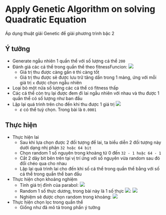 # Apply Genetic Algorithm on solving Quadratic Equation  

Áp dụng thuật giải Genetic để giải phương trình bậc 2  

## Ý tưởng  

- Generate ngẫu nhiên 1 quần thể với số lượng cá thể `200`  
- Đánh giá các cá thể trong quần thể theo fitnessFuncion: ![](https://latex.codecogs.com/svg.latex?\inline&space;|ax^{2}&plus;bx&plus;c|)  
    * Giá trị thu được càng gần `0` thì càng tốt  
    * Giá trị thu được sẽ được lưu trữ tăng dần trong 1 mảng, ứng với mỗi giá trị `x` được chọn ngẫu nhiên  
- Loại bỏ một nửa số lượng các cá thể có fitness thấp  
- Các cá thể còn trụ lại được đem đi lai ngẫu nhiên với nhau và thu được 1 quần thể có số lượng như ban đầu  
- Lặp lại quá trình trên cho đến khi thu được 1 giá trị ![](https://latex.codecogs.com/svg.latex?\inline&space;|ax_{0}^{2}&plus;bx_{0}&plus;c|\leq&space;\varepsilon)  
    * $\varepsilon$ có thể tuỳ chọn. Trong bài là `0.0001`  

## Thực hiện  

- Thực hiện lai  
    * Sau khi lựa chọn được 2 đối tượng để lai, ta biểu diễn 2 đối tượng này dưới dạng nhị phân `32 hoặc 64 bit`  
    * Chọn random 1 số nguyên trong khoảng từ 0 đến `32 - 1 hoặc 64 - 1`  
    * Cắt 2 dãy bit bên trên tại vị trí ứng với số nguyên vừa random sau đó đổi chéo qua cho nhau  
    * Lặp lại quá trình lai cho đến khi số cá thể trong quần thể bằng với số cá thể trong quần thể ban đầu  
- Thực hiện chọn khoảng nghiệm  
    * Tính giá trị đỉnh của parabol: ![](https://latex.codecogs.com/svg.latex?\inline&space;-\frac{b}{2a})  
    * Random 1 số thực dương, trong bài này là 1 số thực ![](https://latex.codecogs.com/svg.latex?\inline&space;b_{0}): ![](https://latex.codecogs.com/svg.latex?\inline&space;0\leq&space;b_{0}\leq&space;10)  
    * Nghiệm sẽ được chọn random trong khoảng: ![](https://latex.codecogs.com/svg.latex?\inline&space;x_{0}-b_{0}\leq&space;x\leq&space;x_{0}&plus;b_{0})  
- Thực hiện chọn lọc trong quần thể  
    * Giống như đã mô tả trong phần ý tưởng  

